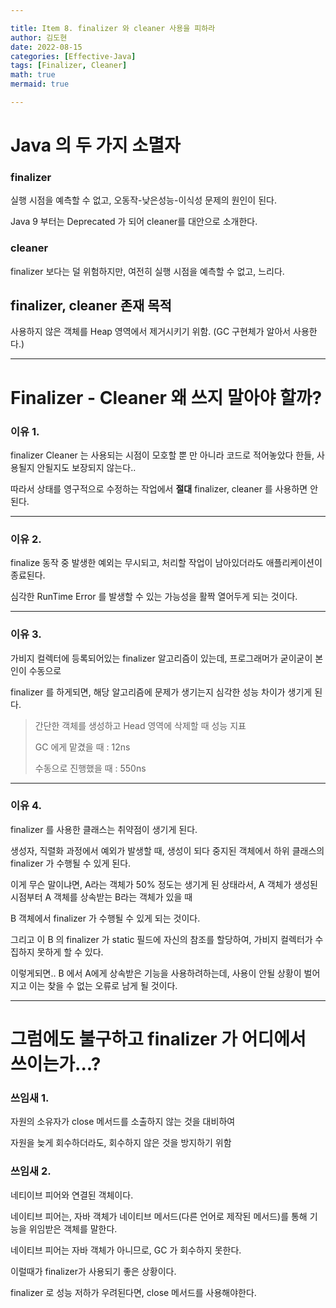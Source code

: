 ```yaml
---

title: Item 8. finalizer 와 cleaner 사용을 피하라
author: 김도현
date: 2022-08-15
categories: [Effective-Java]
tags: [Finalizer, Cleaner]
math: true
mermaid: true

---
```


# Java 의 두 가지 소멸자

### finalizer

실행 시점을 예측할 수 없고, 오동작-낮은성능-이식성 문제의 원인이 된다.

Java 9 부터는 Deprecated 가 되어 cleaner를 대안으로 소개한다.

### cleaner

finalizer 보다는 덜 위험하지만, 여전히 실행 시점을 예측할 수 없고, 느리다.

## finalizer, cleaner 존재 목적

사용하지 않은 객체를 Heap 영역에서 제거시키기 위함. (GC 구현체가 알아서 사용한다.)

---

# Finalizer - Cleaner 왜 쓰지 말아야 할까?

### 이유 1.
finalizer Cleaner 는 사용되는 시점이 모호할 뿐 만 아니라 코드로 적어놓았다 한들, 사용될지 안될지도 보장되지 않는다..

따라서 상태를 영구적으로 수정하는 작업에서 **절대** finalizer, cleaner 를 사용하면 안된다.

---

### 이유 2.

finalize 동작 중 발생한 예외는 무시되고, 처리할 작업이 남아있더라도 애플리케이션이 종료된다.

심각한 RunTime Error 를 발생할 수 있는 가능성을 활짝 열어두게 되는 것이다.

---

### 이유 3.

가비지 컬렉터에 등록되어있는 finalizer 알고리즘이 있는데, 프로그래머가 굳이굳이 본인이 수동으로

finalizer 를 하게되면, 해당 알고리즘에 문제가 생기는지 심각한 성능 차이가 생기게 된다.

> 간단한 객체를 생성하고 Head 영역에 삭제할 때 성능 지표
>
> GC 에게 맡겼을 때 : 12ns
>
> 수동으로 진행했을 때 : 550ns

---

### 이유 4.

finalizer 를 사용한 클래스는 취약점이 생기게 된다.

생성자, 직렬화 과정에서 예외가 발생할 때, 생성이 되다 중지된 객체에서 하위 클래스의 finalizer 가 수행될 수 있게 된다.

이게 무슨 말이냐면, A라는 객체가 50% 정도는 생기게 된 상태라서, A 객체가 생성된 시점부터 A 객체를 상속받는 B라는 객체가 있을 때

B 객체에서 finalizer 가 수행될 수 있게 되는 것이다.

그리고 이 B 의 finalizer 가 static 필드에 자신의 참조를 할당하여, 가비지 컬렉터가 수집하지 못하게 할 수 있다.

이렇게되면.. B 에서 A에게 상속받은 기능을 사용하려하는데, 사용이 안될 상황이 벌어지고 이는 찾을 수 없는 오류로 남게 될 것이다.

---

# 그럼에도 불구하고 finalizer 가 어디에서 쓰이는가...?

### 쓰임새 1.
자원의 소유자가 close 메서드를 소출하지 않는 것을 대비하여

자원을 늦게 회수하더라도, 회수하지 않은 것을 방지하기 위함

### 쓰임새 2.

네티이브 피어와 연결된 객체이다.

네이티브 피어는, 자바 객체가 네이티브 메서드(다른 언어로 제작된 메서드)를 통해 기능을 위임받은 객체를 말한다.

네이티브 피어는 자바 객체가 아니므로, GC 가 회수하지 못한다.

이럴때가 finalizer가 사용되기 좋은 상황이다.

finalizer 로 성능 저하가 우려된다면, close 메서드를 사용해야한다.
